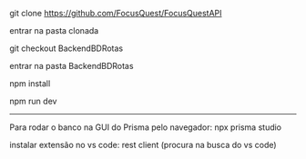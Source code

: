 
git clone https://github.com/FocusQuest/FocusQuestAPI

entrar na pasta clonada

git checkout BackendBDRotas

entrar na pasta BackendBDRotas

npm install

npm run dev

_______________________________________________________________________



Para rodar o banco na GUI do Prisma pelo navegador:
npx prisma studio

instalar extensão no vs code: rest client (procura na busca do vs code)
